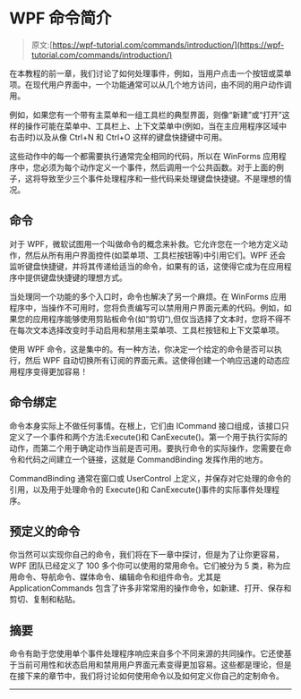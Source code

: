 # WPF 命令简介

> 原文:[https://wpf-tutorial.com/commands/introduction/](https://wpf-tutorial.com/commands/introduction/)

在本教程的前一章，我们讨论了如何处理事件，例如，当用户点击一个按钮或菜单项。在现代用户界面中，一个功能通常可以从几个地方访问，由不同的用户动作调用。

例如，如果您有一个带有主菜单和一组工具栏的典型界面，则像“新建”或“打开”这样的操作可能在菜单中、工具栏上、上下文菜单中(例如，当在主应用程序区域中右击时)以及从像 Ctrl+N 和 Ctrl+O 这样的键盘快捷键中可用。

这些动作中的每一个都需要执行通常完全相同的代码，所以在 WinForms 应用程序中，您必须为每个动作定义一个事件，然后调用一个公共函数。对于上面的例子，这将导致至少三个事件处理程序和一些代码来处理键盘快捷键。不是理想的情况。

## 命令

对于 WPF，微软试图用一个叫做命令的概念来补救。它允许您在一个地方定义动作，然后从所有用户界面控件(如菜单项、工具栏按钮等)中引用它们。WPF 还会监听键盘快捷键，并将其传递给适当的命令，如果有的话，这使得它成为在应用程序中提供键盘快捷键的理想方式。

当处理同一个功能的多个入口时，命令也解决了另一个麻烦。在 WinForms 应用程序中，当操作不可用时，您将负责编写可以禁用用户界面元素的代码。例如，如果您的应用程序能够使用剪贴板命令(如“剪切”),但仅当选择了文本时，您将不得不在每次文本选择改变时手动启用和禁用主菜单项、工具栏按钮和上下文菜单项。

<input type="hidden" name="IL_IN_ARTICLE">

使用 WPF 命令，这是集中的。有一种方法，你决定一个给定的命令是否可以执行，然后 WPF 自动切换所有订阅的界面元素。这使得创建一个响应迅速的动态应用程序变得更加容易！

## 命令绑定

命令本身实际上不做任何事情。在根上，它们由 ICommand 接口组成，该接口只定义了一个事件和两个方法:Execute()和 CanExecute()。第一个用于执行实际的动作，而第二个用于确定动作当前是否可用。要执行命令的实际操作，您需要在命令和代码之间建立一个链接，这就是 CommandBinding 发挥作用的地方。

CommandBinding 通常在窗口或 UserControl 上定义，并保存对它处理的命令的引用，以及用于处理命令的 Execute()和 CanExecute()事件的实际事件处理程序。

## 预定义的命令

你当然可以实现你自己的命令，我们将在下一章中探讨，但是为了让你更容易，WPF 团队已经定义了 100 多个你可以使用的常用命令。它们被分为 5 类，称为应用命令、导航命令、媒体命令、编辑命令和组件命令。尤其是 ApplicationCommands 包含了许多非常常用的操作命令，如新建、打开、保存和剪切、复制和粘贴。

## 摘要

命令有助于您使用单个事件处理程序响应来自多个不同来源的共同操作。它还使基于当前可用性和状态启用和禁用用户界面元素变得更加容易。这些都是理论，但是在接下来的章节中，我们将讨论如何使用命令以及如何定义你自己的定制命令。

* * *